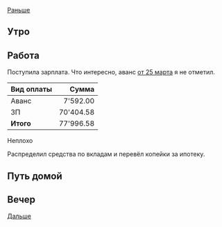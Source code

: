 [Раньше](2021.04.08.md)  
## Утро
## Работа
Поступила зарплата. Что интересно, аванс [от 25 марта](../03/2021.03.25.md) я не отметил.

|Вид оплаты|Сумма|
|:--|--:|
|Аванс|7'592.00|
|ЗП|70'404.58|
|**Итого**|77'996.58|
Неплохо

Распределил средства по вкладам и перевёл копейки за ипотеку.
## Путь домой
## Вечер
[Дальше](2021.04.10.md)
